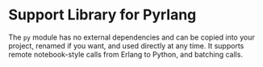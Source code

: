 Support Library for Pyrlang
===========================

The ``py`` module has no external dependencies and can be copied into your
project, renamed if you want, and used directly at any time.
It supports remote notebook-style calls from Erlang to Python, and batching
calls.
